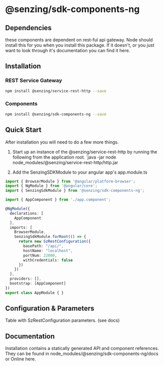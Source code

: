 # @senzing/sdk-components-ng

## Dependencies
these components are dependent on rest-ful api gateway. 
Node should install this for you when you install this package. If it doesn't, or 
you just want to look through it's documentation you can find it here.

## Installation
### REST Service Gateway
```bash
npm install @senzing/service-rest-http --save
```

### Components
```bash
npm install @senzing/sdk-components-ng --save
```


## Quick Start
After installation you will need to do a few more things.

1) Start up an instance of the @senzing/service-rest-http by running the following 
   from the application root. 
   `java -jar node node_modules/@senzing/service-rest-http/http.jar

2) Add the SenzingSDKModule to your angular app's app.module.ts 
```typescript
import { BrowserModule } from '@angular/platform-browser';
import { NgModule } from '@angular/core';
import { SenzingSdkModule } from '@senzing/sdk-components-ng';

import { AppComponent } from './app.component';

@NgModule({
  declarations: [
    AppComponent
  ],
  imports: [
    BrowserModule,
    SenzingSdkModule.forRoot(() => {
      return new SzRestConfiguration({
        basePath: "/api/",
        hostName: "localhost",
        portNum: 22080,
        withCredentials: false
      })
    })
  ],
  providers: [],
  bootstrap: [AppComponent]
})
export class AppModule { }
```

## Configuration & Parameters
Table with SzRestConfiguration parameters. (see docs)


## Documentation
Installation contains a statically generated API and component references. They can be found in
node_modules/@senzing/sdk-components-ng/docs or Online here.
